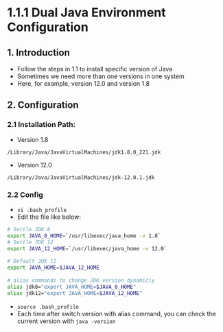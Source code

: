 # 1.1.1 Dual Java Environment Configuration

## 1. Introduction

* Follow the steps in 1.1 to install specific version of Java
* Sometimes we need more than one versions in one system
* Here, for example, version 12.0 and version 1.8

## 2. Configuration

### 2.1 Installation Path:

* Version 1.8

`/Library/Java/JavaVirtualMachines/jdk1.8.0_221.jdk`

* Version 12.0

`/Library/Java/JavaVirtualMachines/jdk-12.0.1.jdk`

### 2.2 Config

* `vi .bash_profile`
* Edit the file like below:

```bash
# Settle JDK 8
export JAVA_8_HOME=`/usr/libexec/java_home -v 1.8`
# Settle JDK 12
export JAVA_12_HOME=`/usr/libexec/java_home -v 12.0`
  
# Default JDK 12
export JAVA_HOME=$JAVA_12_HOME
  
# alias commands to change JDK version dynamicly
alias jdk8="export JAVA_HOME=$JAVA_8_HOME"
alias jdk12="export JAVA_HOME=$JAVA_12_HOME"
```

* `source .bash_profile`
* Each time after switch version with alias command, you can check the current version with `java -version`

